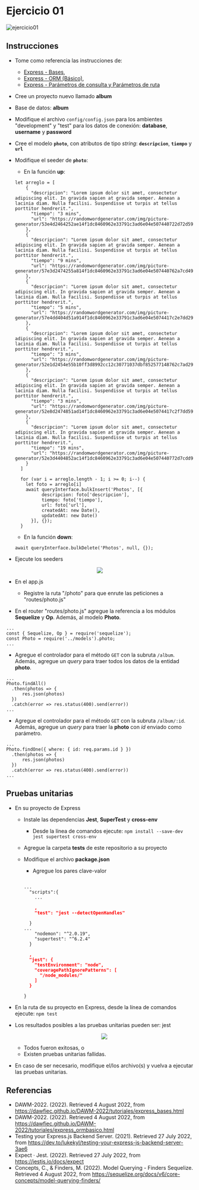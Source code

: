 # Ejercicio 01

![ejercicio01](imagenes/ejercicio01.png)


## Instrucciones

* Tome como referencia las instrucciones de:

  + [Express - Bases](https://dawfiec.github.io/DAWM-2022/tutoriales/express_bases.html),
  + [Express - ORM (Básico)](https://dawfiec.github.io/DAWM-2022/tutoriales/express_ormbasico.html),
  + [Express - Parámetros de consulta y Parámetros de ruta](https://dawfiec.github.io/DAWM-2022/tutoriales/express_pcpr.html)

* Cree un proyecto nuevo llamado **album**

* Base de datos: **album**

* Modifique el archivo `config/config.json` para los ambientes "development" y "test" para los datos de conexión: **database**, **username** y **password**

* Cree el modelo **`photo`**, con atributos de tipo _string_: **`descripcion`**, **`tiempo`** y **`url`**
  
* Modifique el seeder de **`photo`**:
  + En la función **up**:
  ```
  let arreglo = [
      {
        "descripcion": "Lorem ipsum dolor sit amet, consectetur adipiscing elit. In gravida sapien at gravida semper. Aenean a lacinia diam. Nulla facilisi. Suspendisse ut turpis at tellus porttitor hendrerit.",
        "tiempo": "3 mins",
        "url": "https://randomwordgenerator.com/img/picture-generator/53e4d2464252ae14f1dc8460962e33791c3ad6e04e507440722d72d59448c5_640.jpg"
      },
      {
        "descripcion": "Lorem ipsum dolor sit amet, consectetur adipiscing elit. In gravida sapien at gravida semper. Aenean a lacinia diam. Nulla facilisi. Suspendisse ut turpis at tellus porttitor hendrerit.",
        "tiempo": "9 mins",
        "url": "https://randomwordgenerator.com/img/picture-generator/57e3d2474255a814f1dc8460962e33791c3ad6e04e507440762a7cd49348cc_640.jpg"
      },
      {
        "descripcion": "Lorem ipsum dolor sit amet, consectetur adipiscing elit. In gravida sapien at gravida semper. Aenean a lacinia diam. Nulla facilisi. Suspendisse ut turpis at tellus porttitor hendrerit.",
        "tiempo": "5 mins",
        "url": "https://randomwordgenerator.com/img/picture-generator/57e4dd404d51a914f1dc8460962e33791c3ad6e04e5074417c2e7dd29744c7_640.jpg"
      },
      {
        "descripcion": "Lorem ipsum dolor sit amet, consectetur adipiscing elit. In gravida sapien at gravida semper. Aenean a lacinia diam. Nulla facilisi. Suspendisse ut turpis at tellus porttitor hendrerit.",
        "tiempo": "3 mins",
        "url": "https://randomwordgenerator.com/img/picture-generator/52e1d2454e55b10ff3d8992cc12c30771037dbf852577148762c7ad2904e_640.jpg"
      },
      {
        "descripcion": "Lorem ipsum dolor sit amet, consectetur adipiscing elit. In gravida sapien at gravida semper. Aenean a lacinia diam. Nulla facilisi. Suspendisse ut turpis at tellus porttitor hendrerit.",
        "tiempo": "3 mins",
        "url": "https://randomwordgenerator.com/img/picture-generator/52e8d2474851ad14f1dc8460962e33791c3ad6e04e5074417c2f7dd59f4ac1_640.jpg"
      },
      {
        "descripcion": "Lorem ipsum dolor sit amet, consectetur adipiscing elit. In gravida sapien at gravida semper. Aenean a lacinia diam. Nulla facilisi. Suspendisse ut turpis at tellus porttitor hendrerit.",
        "tiempo": "19 mins",
        "url": "https://randomwordgenerator.com/img/picture-generator/52e3d4404852ac14f1dc8460962e33791c3ad6e04e507440772d7cdd9f4bcc_640.jpg"
      }
    ]

    for (var i = arreglo.length - 1; i >= 0; i--) {
      let foto = arreglo[i]
      await queryInterface.bulkInsert('Photos', [{  
            descripcion: foto['descripcion'],
            tiempo: foto['tiempo'],
            url: foto['url'],
            createdAt: new Date(),  
            updatedAt: new Date()  
        }], {});  
    }
  ```

  + En la función **down**:

  ```
  await queryInterface.bulkDelete('Photos', null, {});
  ```

* Ejecute los seeders

<p align="center">
  <img src="imagenes/mysql.png">
</p>

* En el app.js
  + Registre la ruta "/photo" para que enrute las peticiones a "routes/photo.js" 

* En el router "routes/photo.js" agregue la referencia a los módulos **Sequelize** y **Op**. Además, al modelo **Photo**.

```
...
const { Sequelize, Op } = require('sequelize');
const Photo = require('../models').photo;  
...
```

* Agregue el controlador para el método `GET` con la subruta `/album`. Además, agregue un _query_ para traer todos los datos de la entidad **photo**.

```
...
Photo.findAll()  
  .then(photos => {  
      res.json(photos)
  })  
  .catch(error => res.status(400).send(error))
...
```

* Agregue el controlador para el método `GET` con la subruta `/album/:id`. Además, agregue un _query_ para traer la **photo** con _id_ enviado como parámetro.

```
...
Photo.findOne({ where: { id: req.params.id } })  
  .then(photos => {  
      res.json(photos)
  })  
  .catch(error => res.status(400).send(error))
...
```


## Pruebas unitarias

* En su proyecto de Express 
  + Instale las dependencias **Jest**, **SuperTest** y **cross-env**
    - Desde la línea de comandos ejecute: `npm install --save-dev jest supertest cross-env`
  + Agregue la carpeta **tests** de este repositorio a su proyecto 
  + Modifique el archivo **package.json**
    - Agregue los pares clave-valor

    <pre><code>
    ...
      "scripts":{
        ...
        <b style="color:red">
        ,
        "test": "jest --detectOpenHandles"
        </b>
      }
    ...
        "nodemon": "^2.0.19",
        "supertest": "^6.2.4"
      }
      <b style="color:red">
      ,
      "jest": {
        "testEnvironment": "node",
        "coveragePathIgnorePatterns": [
          "/node_modules/"
        ]
      }
      </b>
    }
    </code></pre> 

* En la ruta de su proyecto en Express, desde la línea de comandos ejecute: `npm test`
* Los resultados posibles a las pruebas unitarias pueden ser: jest
  
  <p align="center">
    <img src="imagenes/jest.png">
  </p>

  + Todos fueron exitosas, o
  + Existen pruebas unitarias fallidas.
* En caso de ser necesario, modifique el/los archivo(s) y vuelva a ejecutar las pruebas unitarias.

## Referencias 

* DAWM-2022. (2022). Retrieved 4 August 2022, from https://dawfiec.github.io/DAWM-2022/tutoriales/express_bases.html
* DAWM-2022. (2022). Retrieved 4 August 2022, from https://dawfiec.github.io/DAWM-2022/tutoriales/express_ormbasico.html
* Testing your Express.js Backend Server. (2021). Retrieved 27 July 2022, from https://dev.to/lukekyl/testing-your-express-js-backend-server-3ae6
* Expect · Jest. (2022). Retrieved 27 July 2022, from https://jestjs.io/docs/expect
* Concepts, C., & Finders, M. (2022). Model Querying - Finders Sequelize. Retrieved 4 August 2022, from https://sequelize.org/docs/v6/core-concepts/model-querying-finders/